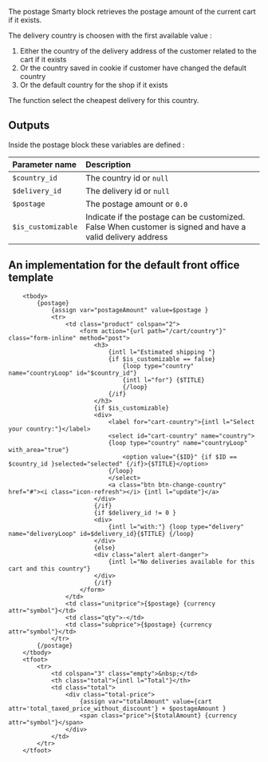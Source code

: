 The postage Smarty block retrieves the postage amount of the current cart if it exists.

The delivery country is choosen with the first available value :
1. Either the country of the delivery address of the customer related to the cart if it exists
2. Or the country saved in cookie if customer have changed the default country
3. Or the default country for the shop if it exists

The function select the cheapest delivery for this country.

## Outputs
Inside the postage block these variables are defined :

| Parameter name     | Description                                                                                                    |
|:-------------------|:---------------------------------------------------------------------------------------------------------------|
| `$country_id`      | The country id or `null`                                                                                       |
| `$delivery_id`     | The delivery id or `null` 	 	                                                                                  |
| `$postage`         | The postage amount or `0.0` 	 	 	                                                                              |
| `$is_customizable` | Indicate if the postage can be customized. False When customer is signed and have a valid delivery address 	 	 |


## An implementation for the default front office template
```smarty
    <tbody>
        {postage}
            {assign var="postageAmount" value=$postage }
            <tr>
                <td class="product" colspan="2">
                    <form action="{url path="/cart/country"}" class="form-inline" method="post">
                        <h3>
                            {intl l="Estimated shipping "}
                            {if $is_customizable == false}
                                {loop type="country" name="countryLoop" id="$country_id"}
                                {intl l="for"} {$TITLE}
                                {/loop}
                            {/if}
                        </h3>
                        {if $is_customizable}
                        <div>
                            <label for="cart-country">{intl l="Select your country:"}</label>
                            <select id="cart-country" name="country">
                            {loop type="country" name="countryLoop" with_area="true"}
                                <option value="{$ID}" {if $ID == $country_id }selected="selected" {/if}>{$TITLE}</option>
                            {/loop}
                            </select>
                            <a class="btn btn-change-country" href="#"><i class="icon-refresh"></i> {intl l="update"}</a>
                        </div>
                        {/if}
                        {if $delivery_id != 0 }
                        <div>
                            {intl l="with:"} {loop type="delivery" name="deliveryLoop" id=$delivery_id}{$TITLE} {/loop}
                        </div>
                        {else}
                        <div class="alert alert-danger">
                            {intl l="No deliveries available for this cart and this country"}
                        </div>
                        {/if}
                    </form>
                </td>
                <td class="unitprice">{$postage} {currency attr="symbol"}</td>
                <td class="qty">-</td>
                <td class="subprice">{$postage} {currency attr="symbol"}</td>
            </tr>
        {/postage}
    </tbody>
    <tfoot>
        <tr>
            <td colspan="3" class="empty">&nbsp;</td>
            <th class="total">{intl l="Total"}</th>
            <td class="total">
                <div class="total-price">
                    {assign var="totalAmount" value={cart attr='total_taxed_price_without_discount'} + $postageAmount }
                    <span class="price">{$totalAmount} {currency attr="symbol"}</span>
                </div>
            </td>
        </tr>
    </tfoot>
```

